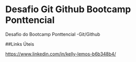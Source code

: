 # Desafio Git Github Bootcamp Ponttencial
Desafio do Bootcamp Ponttencial -Git/Github

##Links Úteis

https://www.linkedin.com/in/kelly-lemos-b6b348b4/
